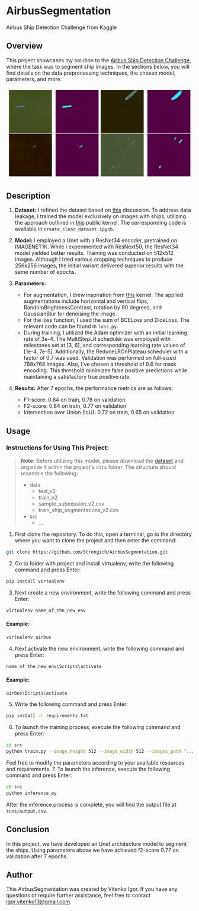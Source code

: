 # AirbusSegmentation

Airbus Ship Detection Challenge from Kaggle

## Overview 

This project showcases my solution to the [Airbus Ship Detection Challenge](https://www.kaggle.com/competitions/airbus-ship-detection), where the task was to segment ship images. In the sections below, you will find details on the data preprocessing techniques, the chosen model, parameters, and more.

![Result](./examples/exmpl.jpg)

## Description

1. **Dataset:** I refined the dataset based on [this](https://www.kaggle.com/competitions/airbus-ship-detection/discussion/71667) discussion. To address data leakage, I trained the model exclusively on images with ships, utilizing the approach outlined in [this](https://www.kaggle.com/code/manuscrits/create-a-validation-dataset-correcting-the-leak/notebook) public kernel. The corresponding code is available in `create_clear_dataset.ipynb`.

2. **Model:** I employed a Unet with a ResNet34 encoder, pretrained on IMAGENET1K. While I experimented with ResNext50, the ResNet34 model yielded better results. Training was conducted on 512x512 images. Although I tried various cropping techniques to produce 256x256 images, the initial variant delivered superior results with the same number of epochs.

3. **Parameters:**
   * For augmentation, I drew inspiration from [this](https://www.kaggle.com/competitions/airbus-ship-detection/discussion/71659) kernel. The applied augmentations include horizontal and vertical flips, RandomBrightnessContrast, rotation by 90 degrees, and GaussianBlur for denoising the image.
    * For the loss function, I used the sum of BCELoss and DiceLoss. The relevant code can be found in `loss.py`.
   * During training, I utilized the Adam optimizer with an initial learning rate of 3e-4. The MultiStepLR scheduler was employed with milestones set at [3, 6], and corresponding learning rate values of [1e-4, 7e-5]. Additionally, the ReduceLROnPlateau scheduler with a factor of 0.7 was used. Validation was performed on full-sized 768x768 images. Also, I've chosen a threshold of 0.6 for mask encoding. This threshold minimizes false positive predictions while maintaining a satisfactory true positive rate.

4. **Results:** After 7 epochs, the performance metrics are as follows:
   * F1-score: 0.84 on train, 0.78 on validation
   * F2-score: 0.84 on train, 0.77 on validation
   * Intersection over Union (IoU): 0.72 on train, 0.65 on validation

## Usage

### **Instructions for Using This Project:**
>**Note:** Before utilizing this model, please download the [dataset](https://www.kaggle.com/c/airbus-ship-detection/data) and organize it within the project's `data` folder. The structure should resemble the following:
> - data
>   - test_v2
>   - train_v2
>   - sample_submission_v2.csv
>   - train_ship_segmentations_v2.csv
> - src
>   - ...

1. First clone the repository. To do this, open a terminal, go to the directory where you want to clone the project and then enter the command:
```bash
git clone https://github.com/Strongich/AirbusSegmentation.git
```
2. Go to folder with project and install virtualenv, write the following command and press Enter:
```bash
pip install virtualenv
```
3. Next create a new environment, write the following command and press Enter:
```bash
virtualenv name_of_the_new_env
```
#### Example:
```bash
virtualenv airbus
```
4. Next activate the new environment, write the following command and press Enter:
```bash
name_of_the_new_env\Scripts\activate
```
#### Example:
```bash
airbus\Scripts\activate
```
5. Write the following command and press Enter:
 ```bash
pip install -r requirements.txt
```
6. To launch the training process, execute the following command and press Enter:
```bash
cd src
python train.py --image_height 512 --image_width 512 --images_path "../data/train_v2" --masks_path "../data_cleared/uniqueAllLabels.csv" --lr 3e-4 --epochs 10 --batch_size_train 16 --batch_size_val 8
```
Feel free to modify the parameters according to your available resources and requirements.
7. To launch the inference, execute the following command and press Enter:
```bash
cd src
python inference.py
```
After the inference process is complete, you will find the output file at `runs/output.csv`.



## Conclusion

In this project, we have developed an Unet architecture model to segment the ships. Using parameters above we have achieved f2-score 0.77 on validation after 7 epochs.

## Author

This AirbusSegmentation was created by Vitenko Igor. If you have any questions or require further assistance, feel free to contact igor.vitenko13@gmail.com.
